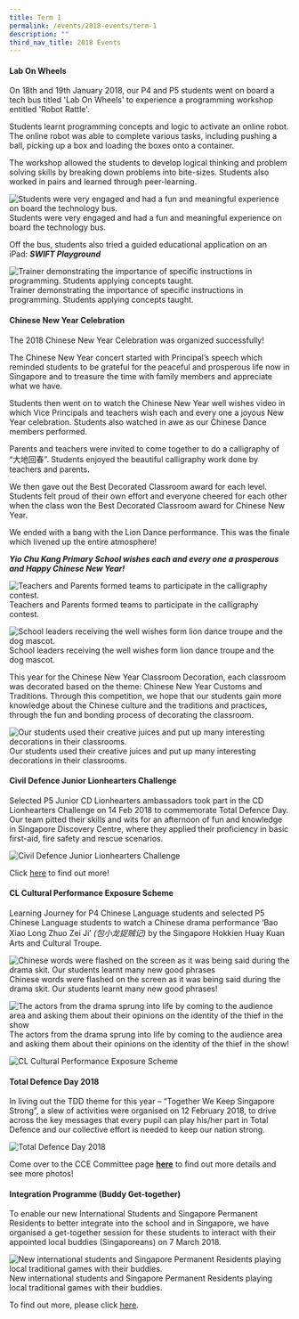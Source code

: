 ```yaml
---
title: Term 1
permalink: /events/2018-events/term-1
description: ""
third_nav_title: 2018 Events
---
```

#### **Lab On Wheels**  

On 18th and 19th January 2018, our P4 and P5 students went on board a tech bus titled 'Lab On Wheels' to experience a programming workshop entitled 'Robot Rattle'.

Students learnt programming concepts and logic to activate an online robot. The online robot was able to complete various tasks, including pushing a ball, picking up a box and loading the boxes onto a container.

The workshop allowed the students to develop logical thinking and problem solving skills by breaking down problems into bite-sizes. Students also worked in pairs and learned through peer-learning.


![Students were very engaged and had a fun and meaningful experience on board the technology bus.](/images/lab%20on%20wheels1.png)
Students were very engaged and had a fun and meaningful experience on board the technology bus.

Off the bus, students also tried a guided educational application on an iPad: **_SWIFT Playground_**

![Trainer demonstrating the importance of specific instructions in programming. Students applying concepts taught.](/images/lab%20on%20wheels2.png)
Trainer demonstrating the importance of specific instructions in programming. Students applying concepts taught.
  
  
#### **Chinese New Year Celebration**   

The 2018 Chinese New Year Celebration was organized successfully!

The Chinese New Year concert started with Principal’s speech which reminded students to be grateful for the peaceful and prosperous life now in Singapore and to treasure the time with family members and appreciate what we have.

Students then went on to watch the Chinese New Year well wishes video in which Vice Principals and teachers wish each and every one a joyous New Year celebration. Students also watched in awe as our Chinese Dance members performed.

Parents and teachers were invited to come together to do a calligraphy of “大地回春”. Students enjoyed the beautiful calligraphy work done by teachers and parents.

We then gave out the Best Decorated Classroom award for each level. Students felt proud of their own effort and everyone cheered for each other when the class won the Best Decorated Classroom award for Chinese New Year.

We ended with a bang with the Lion Dance performance. This was the finale which livened up the entire atmosphere!

**_Yio Chu Kang Primary School wishes each and every one a prosperous and Happy Chinese New Year!_**

![Teachers and Parents formed teams to participate in the calligraphy contest.](/images/cny%20celebration1.png)
Teachers and Parents formed teams to participate in the calligraphy contest.

![School leaders receiving the well wishes form lion dance troupe and the dog mascot.](/images/cny%20celebration2.png)
School leaders receiving the well wishes form lion dance troupe and the dog mascot.

This year for the Chinese New Year Classroom Decoration, each classroom was decorated based on the theme: Chinese New Year Customs and Traditions. Through this competition, we hope that our students gain more knowledge about the Chinese culture and the traditions and practices, through the fun and bonding process of decorating the classroom.  

 ![Our students used their creative juices and put up many interesting decorations in their classrooms.](/images/cny%20celebration3.png)
 Our students used their creative juices and put up many interesting decorations in their classrooms.
  
  
#### **Civil Defence Junior Lionhearters Challenge**  
  

Selected P5 Junior CD Lionhearters ambassadors took part in the CD Lionhearters Challenge on 14 Feb 2018 to commemorate Total Defence Day. Our team pitted their skills and wits for an afternoon of fun and knowledge in Singapore Discovery Centre, where they applied their proficiency in basic first-aid, fire safety and rescue scenarios.

![Civil Defence Junior Lionhearters Challenge](/images/Civil%20Defence%20Junior%20Lionhearters%20Challenge.jpg)

Click [here]() to find out more!

#### **CL Cultural Performance Exposure Scheme**  

Learning Journey for P4 Chinese Language students and selected P5 Chinese Language students to watch a Chinese drama performance ‘Bao Xiao Long Zhuo Zei Ji’&nbsp;_(包小龙捉贼记)_&nbsp;by the Singapore Hokkien Huay Kuan Arts and Cultural Troupe.

![Chinese words were flashed on the screen as it was being said during the drama skit. Our students learnt many new good phrases](/images/CL%20cutural%20performance%20exposure.png)
Chinese words were flashed on the screen as it was being said during the drama skit. Our students learnt many new good phrases!

![The actors from the drama sprung into life by coming to the audience area and asking them about their opinions on the identity of the thief in the show](/images/CL%20cutural%20performance%20exposure2.png)
The actors from the drama sprung into life by coming to the audience area and asking them about their opinions on the identity of the thief in the show!

![CL Cultural Performance Exposure Scheme](/images/CL%20cutural%20performance%20exposure3.png)
  
#### **Total Defence Day 2018**  
  
In living out the TDD theme for this year – “Together We Keep Singapore Strong”, a slew of activities were organised on 12 February 2018, to drive across the key messages that every pupil can play his/her part in Total Defence and our collective effort is needed to keep our nation strong.

![Total Defence Day 2018](/images/TDD%202018.png)

  
Come over to the CCE Committee page&nbsp;**[here](https://yiochukangpri.moe.edu.sg/departments/character-n-citizenship-education-cce/total-defence-day-2018)**&nbsp;to find out more details and see more photos!  
  
  
#### **Integration Programme (Buddy Get-together)**  

To enable our new International Students and Singapore Permanent Residents to better integrate into the school and in Singapore, we have organised a get-together session for these students to interact with their appointed local buddies (Singaporeans) on 7 March 2018.

![New international students and Singapore Permanent Residents playing local traditional games with their buddies.](/images/Integration%20Programme%20Buddy%20GetTogether.png)
New international students and Singapore Permanent Residents playing local traditional games with their buddies.
  
To find out more, please click&nbsp;[here](https://yiochukangpri.moe.edu.sg/departments/character-n-citizenship-education-cce/integration-programme-2018).